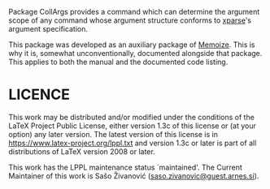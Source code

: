 Package CollArgs provides a command which can determine the argument scope of
any command whose argument structure conforms to
[xparse](https://ctan.org/pkg/xparse)'s argument specification.

This package was developed as an auxiliary package of
[Memoize](https://ctan.org/pkg/memoize).  This is why it is, somewhat
unconventionally, documented alongside that package.  This applies to both the
manual and the documented code listing.

# LICENCE

This work may be distributed and/or modified under the conditions of the LaTeX
Project Public License, either version 1.3c of this license or (at your option)
any later version.  The latest version of this license is in
https://www.latex-project.org/lppl.txt and version 1.3c or later is part of all
distributions of LaTeX version 2008 or later.

This work has the LPPL maintenance status `maintained'.  The Current Maintainer
of this work is Sašo Živanović (saso.zivanovic@guest.arnes.si).
